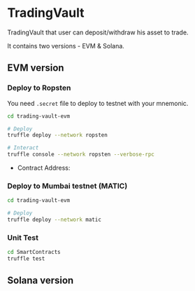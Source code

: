 # TradingVault

TradingVault that user can deposit/withdraw his asset to trade.

It contains two versions - EVM & Solana.

## EVM version

### Deploy to Ropsten

You need `.secret` file to deploy to testnet with your mnemonic.

```bash
cd trading-vault-evm

# Deploy
truffle deploy --network ropsten

# Interact
truffle console --network ropsten --verbose-rpc
```

- Contract Address: 

### Deploy to Mumbai testnet (MATIC)

```bash
cd trading-vault-evm

# Deploy
truffle deploy --network matic
```

### Unit Test

```bash
cd SmartContracts
truffle test
```


## Solana version

